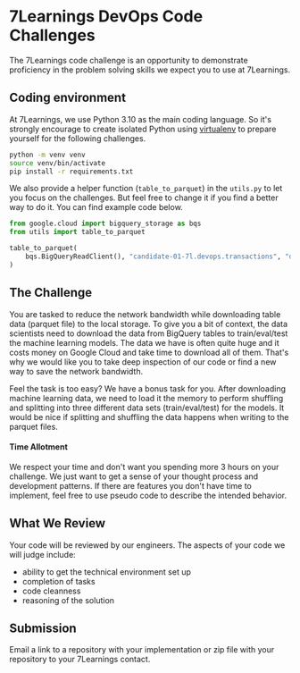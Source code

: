 # 7Learnings DevOps Code Challenges

The 7Learnings code challenge is an opportunity to demonstrate proficiency in the problem solving skills we expect you to use at 7Learnings.

## Coding environment

At 7Learnings, we use Python 3.10 as the main coding language. So it's strongly encourage to create isolated Python using [virtualenv](https://virtualenv.pypa.io/en/latest/) to prepare yourself for the following challenges.

```sh
python -m venv venv
source venv/bin/activate
pip install -r requirements.txt
```

We also provide a helper function (`table_to_parquet`) in the `utils.py` to let you focus on the challenges. But feel free to change it if you find a better way to do it. You can find example code below.

```python
from google.cloud import bigquery_storage as bqs
from utils import table_to_parquet

table_to_parquet(
    bqs.BigQueryReadClient(), "candidate-01-7l.devops.transactions", "downloaded_data"
)
```

## The Challenge

You are tasked to reduce the network bandwidth while downloading table data (parquet file) to the local storage. To give you a bit of context, the data scientists need to download the data from BigQuery tables to train/eval/test the machine learning models.
The data we have is often quite huge and it costs money on Google Cloud and take time to download all of them.  That's why we would like you to take deep inspection of our code or find a new way to save the network bandwidth.

Feel the task is too easy? We have a bonus task for you.
After downloading machine learning data, we need to load it the memory to perform shuffling and splitting into three different data sets (train/eval/test) for the models. It would be nice if splitting and shuffling the data happens when writing to the parquet files.

#### Time Allotment

We respect your time and don't want you spending more 3 hours on your challenge. We just want to get a sense of your thought process and development patterns. If there are features you don't have time to implement, feel free to use pseudo code to describe the intended behavior.


## What We Review

Your code will be reviewed by our engineers. The aspects of your code we will judge include:

- ability to get the technical environment set up
- completion of tasks
- code cleanness
- reasoning of the solution

## Submission
Email a link to a repository with your implementation or zip file with your repository to your 7Learnings contact.

